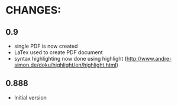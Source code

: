 CHANGES:
========

0.9
---
 - single PDF is now created
 - LaTex used to create PDF document
 - syntax highlighting now done using highlight (http://www.andre-simon.de/doku/highlight/en/highlight.html)

0.888
-----
 - Initial version
